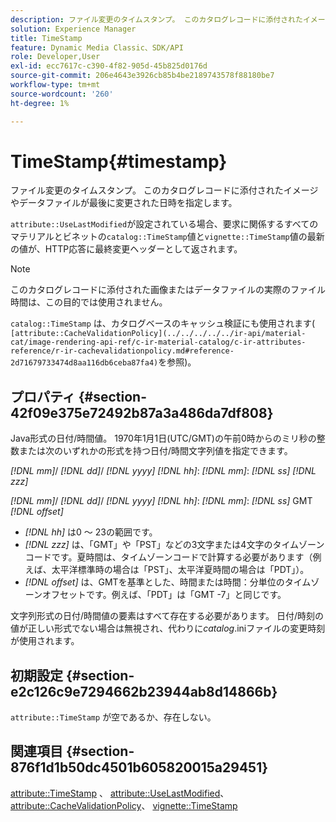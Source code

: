 ```yaml
---
description: ファイル変更のタイムスタンプ。 このカタログレコードに添付されたイメージやデータファイルが最後に変更された日時を指定します。
solution: Experience Manager
title: TimeStamp
feature: Dynamic Media Classic、SDK/API
role: Developer,User
exl-id: ecc7617c-c390-4f82-905d-45b825d0176d
source-git-commit: 206e4643e3926cb85b4be2189743578f88180be7
workflow-type: tm+mt
source-wordcount: '260'
ht-degree: 1%

---
```


# TimeStamp{#timestamp}

ファイル変更のタイムスタンプ。 このカタログレコードに添付されたイメージやデータファイルが最後に変更された日時を指定します。

`attribute::UseLastModified`が設定されている場合、要求に関係するすべてのマテリアルとビネットの`catalog::TimeStamp`値と`vignette::TimeStamp`値の最新の値が、HTTP応答に最終変更ヘッダーとして返されます。

>[!NOTE]
>
>このカタログレコードに添付された画像またはデータファイルの実際のファイル時間は、この目的では使用されません。

`catalog::TimeStamp` は、カタログベースのキャッシュ検証にも使用されます( ` [attribute::CacheValidationPolicy](../../../../../ir-api/material-cat/image-rendering-api-ref/c-ir-material-catalog/c-ir-attributes-reference/r-ir-cachevalidationpolicy.md#reference-2d71679733474d8aa116db6ceba87fa4)`を参照)。

## プロパティ {#section-42f09e375e72492b87a3a486da7df808}

Java形式の日付/時間値。 1970年1月1日(UTC/GMT)の午前0時からのミリ秒の整数または次のいずれかの形式を持つ日付/時間文字列値を指定できます。

*[!DNL mm]*/  *[!DNL dd]*/  *[!DNL yyyy]* *[!DNL hh]*: *[!DNL mm]*:  *[!DNL ss]* *[!DNL zzz]*

*[!DNL mm]*/  *[!DNL dd]*/  *[!DNL yyyy]* *[!DNL hh]*: *[!DNL mm]*: *[!DNL ss]* GMT  *[!DNL offset]*

* *[!DNL hh]* は0 ～ 23の範囲です。
* *[!DNL zzz]* は、「GMT」や「PST」などの3文字または4文字のタイムゾーンコードです。夏時間は、タイムゾーンコードで計算する必要があります（例えば、太平洋標準時の場合は「PST」、太平洋夏時間の場合は「PDT」）。
* *[!DNL offset]* は、GMTを基準とした、時間または時間：分単位のタイムゾーンオフセットです。例えば、「PDT」は「GMT -7」と同じです。

文字列形式の日付/時間値の要素はすべて存在する必要があります。 日付/時刻の値が正しい形式でない場合は無視され、代わりに&#x200B;*catalog*.iniファイルの変更時刻が使用されます。

## 初期設定 {#section-e2c126c9e7294662b23944ab8d14866b}

`attribute::TimeStamp` が空であるか、存在しない。

## 関連項目 {#section-876f1d1b50dc4501b605820015a29451}

[attribute::TimeStamp](../../../../../ir-api/material-cat/image-rendering-api-ref/c-ir-material-catalog/c-ir-attributes-reference/r-ir-timestamp.md#reference-8373ad4ee03d4e4b9a8fc96cf42b3181) 、 [attribute::UseLastModified](../../../../../ir-api/material-cat/image-rendering-api-ref/c-ir-material-catalog/c-ir-attributes-reference/r-ir-uselastmodified.md#reference-d2ab628c9e004fedbd38324866dbca1d)、 [attribute::CacheValidationPolicy](../../../../../ir-api/material-cat/image-rendering-api-ref/c-ir-material-catalog/c-ir-attributes-reference/r-ir-cachevalidationpolicy.md#reference-2d71679733474d8aa116db6ceba87fa4)、 [vignette::TimeStamp](../../../../../ir-api/material-cat/image-rendering-api-ref/c-ir-material-catalog/c-ir-vignette-map-reference/r-ir-timestamp-vignette.md#reference-d57cdd40a6a645d199dbb1d56cc85bc1)
